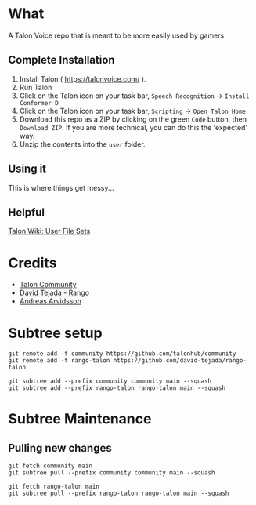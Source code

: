 # What

A Talon Voice repo that is meant to be more easily used by gamers.

## Complete Installation

1. Install Talon ( https://talonvoice.com/ ).
2. Run Talon
3. Click on the Talon icon on your task bar, `Speech Recognition` -> `Install Conformer D`
4. Click on the Talon icon on your task bar, `Scripting` -> `Open Talon Home`
5. Download this repo as a ZIP  by clicking on the green `Code` button, then `Download ZIP`. If you are more technical, you can do this the 'expected' way.
6. Unzip the contents into the `user` folder.

## Using it
This is where things get messy...


## Helpful
[Talon Wiki: User File Sets](https://talon.wiki/talon_user_file_sets/)

# Credits

- [Talon Community](https://github.com/talonhub/community) 
- [David Tejada - Rango](https://github.com/david-tejada/rango-talon)
- [Andreas Arvidsson](https://github.com/AndreasArvidsson/andreas-talon)


# Subtree setup
```
git remote add -f community https://github.com/talonhub/community
git remote add -f rango-talon https://github.com/david-tejada/rango-talon

git subtree add --prefix community community main --squash
git subtree add --prefix rango-talon rango-talon main --squash
```

# Subtree Maintenance
## Pulling new changes
```
git fetch community main
git subtree pull --prefix community community main --squash

git fetch rango-talon main
git subtree pull --prefix rango-talon rango-talon main --squash
```

